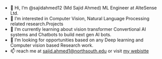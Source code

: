 - 👋 Hi, I’m @sajidahmed12 (Md Sajid Ahmed) ML Engineer at AlteSense Ltd.
- 👀 I’m interested in Computer Vision, Natural Language Processing related research.Projects
- 🌱 I’m currently learning about vision transformer Convertional AI systems and Chatbots to build next gen AI bots.
- 💞️ I’m looking for opportunities based on any Deep learning and Computer vision based Research work. 
- 📫 reach me at [sajid.ahmed1@northsouth.edu](mailto:sajid.ahmed1@northsouth.edu) or visit [my webistte](https://sites.google.com/view/sajid-site)

<!---
sajidahmed12/sajidahmed12 is a ✨ special ✨ repository because its `README.md` (this file) appears on your GitHub profile.
You can click the Preview link to take a look at your changes. Check
--->
